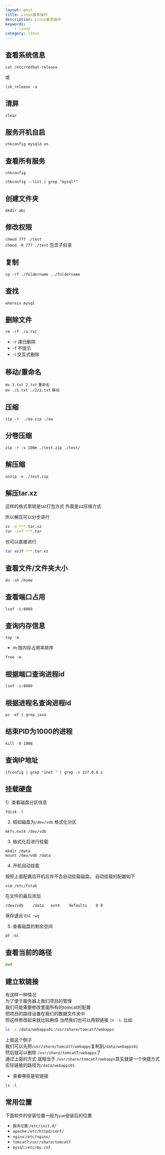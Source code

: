 ```yaml
---
layout: post
title: Linux基本操作
description: Linux基本操作
keywords: 
    - linux
category: linux
---
```


## 查看系统信息

`cat /etc/redhat-release`

或

`lsb_release -a`

## 清屏

`clear` 

## 服务开机自启

`chkconfig mysqld on`

## 查看所有服务

`chkconfig`

`chkconfig --list | grep "mysql*"`

## 创建文件夹

`mkdir abc`

## 修改权限

`chmod 777 ./test`   
`chmod -R 777 ./test`  包含子目录

## 复制

`cp -rf ./foldername ../foldername` 

## 查找 

`whereis mysql`

## 删除文件

`rm -rf ./a.txt`  

- -r 递归删除
- -f 不提示
- -i 交互式删除  

## 移动/重命名

`mv 1.txt 2.txt` `重命名`  
`mv ./1.txt ./2/2.txt` `移动`

## 压缩

`zip -r  ./aa.zip ./aa`

## 分卷压缩  

`zip -r -s 100m ./test.zip ./test/`

## 解压缩 

`unzip -o ./test.zip `

## 解压tar.xz

这样的格式里层是tar打包方式 外面是xz压缩方式

所以解压可以分步进行

```bash
xz -d ***.tar.xz
tar -xvf ***.tar
```

也可以直接进行

```bash
tar xvJf ***.tar.xz
```

## 查看文件/文件夹大小 

`du -sh /home`

## 查看端口占用  

`lsof -i:8009`


## 查询内存信息
`top -m` 

+ m:按内存占用率排序  

`free -m`

## 根据端口查询进程id

`lsof -i:8080`

## 根据进程名查询进程id

`ps -ef | grep java`

## 结束PID为1000的进程 

`kill -9 1000`

## 查询IP地址

`ifconfig | grep "inet " | grep -v 127.0.0.1`


## 挂载硬盘

1）查看磁盘分区信息

```
fdisk -l
```

2) 假如磁盘为`/dev/vdb` 格式化分区

```
mkfs.ext4 /dev/vdb
```

3) 格式化后进行挂载

```
mkdir /data
mount /dev/vdb /data
```

4) 开机自动挂载

按照上面配置后开机后并不会自动挂载磁盘。
自动挂载的配置如下

```
vim /etc/fstab
```

在文件的最后添加

```
/dev/vdb	/data	ext4	defaults	0 0 
```

保存退出 `ESC` `:wq`

5) 查看磁盘的剩余空间

```
df -hl
```

## 查看当前的路径

```bash
pwd
```

## 建立软链接

有这样一种情况  
为了便于服务器上我们项目的管理  
我们可能需要修改里面所有的tomcat的配置   
把项目的路径设置在我们的数据文件夹中  
但这样修改起来就比较麻烦 当然我们也可以用软链接 `ln -s`. 
比如

```bash
ln -s /data/webapps01 /usr/share/tomcat7/webapps
```

上面这个例子  
我们可以先把`/usr/share/tomcat7/webapps`复制到`/data/webapps01`  
然后就可以删除 `/usr/share/tomcat7/webapps`了  
通过上面的方式 就相当于 `/usr/share/tomcat7/webapps`其实就是一个快捷方式  
实际链接的路径为`/data/webapps01`


+ 查看哪些是软链接

```
ls -l
```


## 常用位置

下面软件的安装位置一般为`yum`安装后的位置

+ `服务位置`:`/etc/init.d/`
+ `apache`:`/etc/httpd/conf/`
+ `nginx`:`/etc/nginx/`
+ `tomcat7`:`/usr/share/tomcat7`
+ `mysql`:`/etc/my.cnf`